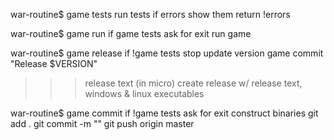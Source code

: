war-routine$ game tests
run tests
if errors
	show them
return !errors



war-routine$ game run
if game tests
	ask for exit
run game



war-routine$ game release
if !game tests
	stop
update version
game commit "Release $VERSION"
>>> release text (in micro)
create release w/ release text, windows & linux executables



war-routine$ game commit <message>
if !game tests
	ask for exit
construct binaries
git add .
git commit -m "<message>"
git push origin master
